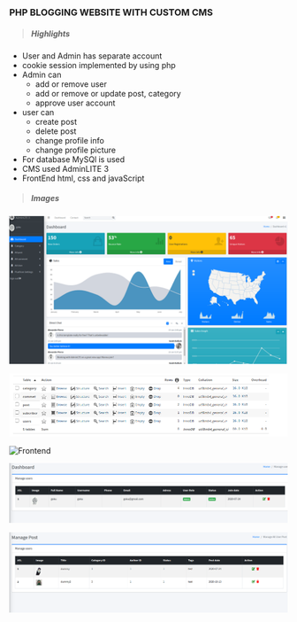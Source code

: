 ### PHP BLOGGING WEBSITE WITH CUSTOM CMS

> ##### Highlights

-   User and Admin has separate account
-   cookie session implemented by using php
-   Admin can
    -   add or remove user
    -   add or remove or update post, category
    -   approve user account
-   user can
    -   create post
    -   delete post
    -   change profile info
    -   change profile picture
-   For database MySQl is used
-   CMS used AdminLITE 3
-   FrontEnd html, css and javaScript

> ##### Images

![Backend](/assets/git_images/backend.png "backend")

![Database](/assets/git_images/database.png "database")

![Frontend](/assets/git_images/frontend.png "frontend")

![USER](/assets/git_images/user.png "backend")

![POST](/assets/git_images/post.png "post")
